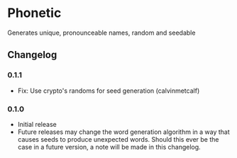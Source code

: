 # Phonetic
Generates unique, pronounceable names, random and seedable

## Changelog
### 0.1.1
- Fix: Use crypto's randoms for seed generation (calvinmetcalf)

### 0.1.0
- Initial release
- Future releases may change the word generation algorithm in a way that causes seeds to produce unexpected words.  Should this ever be the case in a future version, a note will be made in this changelog.

